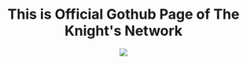 <h1 align="center"><B>This is Official Gothub Page of The Knight's Network</B></H1>
<p align="center">
<img src="https://readme-typing-svg.herokuapp.com?color=1C71FA&width=420&lines=We+are+Developers+From+India%F0%9F%97%BF;Working+For+Akatsuki+Division%F0%9F%91%80">
</p>

